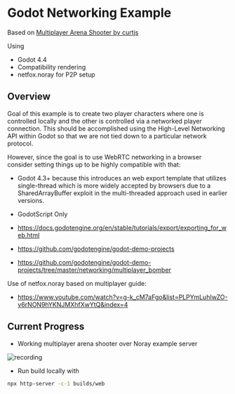 # Godot Networking Example

Based on [Multiplayer Arena Shooter by curtjs](https://www.youtube.com/watch?v=CS5qU7eOwb8&list=PLPYmLuhIwZO-v6rNON9hYKNJMXhfXwYtQ)

Using
- Godot 4.4
- Compatibility rendering
- netfox.noray for P2P setup

## Overview

Goal of this example is to create two player characters where one is controlled locally and the other is controlled via a networked player connection. This should be accomplished using the High-Level Networking API within Godot so that we are not tied down to a particular network protocol.

However, since the goal is to use WebRTC networking in a browser consider setting things up to be highly compatible with that:
- Godot 4.3+ because this introduces an web export template that utilizes single-thread which is more widely accepted by browsers due to a SharedArrayBuffer exploit in the multi-threaded approach used in earlier versions.
- GodotScript Only

- https://docs.godotengine.org/en/stable/tutorials/export/exporting_for_web.html
- https://github.com/godotengine/godot-demo-projects
- https://github.com/godotengine/godot-demo-projects/tree/master/networking/multiplayer_bomber

Use of netfox.noray based on multiplayer guide:
- https://www.youtube.com/watch?v=g-k_cM7aFgo&list=PLPYmLuhIwZO-v6rNON9hYKNJMXhfXwYtQ&index=4

## Current Progress

- Working multiplayer arena shooter over Noray example server

![recording](2025-04-19_godot-networking-example-progress-optimized.gif)

- Run build locally with

```sh
npx http-server -c-1 builds/web
```
